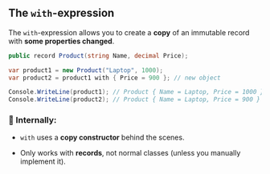 ## The `with`-expression

The `with`-expression allows you to create a **copy** of an immutable record with **some properties changed**.
```csharp
public record Product(string Name, decimal Price);

var product1 = new Product("Laptop", 1000);
var product2 = product1 with { Price = 900 }; // new object

Console.WriteLine(product1); // Product { Name = Laptop, Price = 1000 }
Console.WriteLine(product2); // Product { Name = Laptop, Price = 900 }

```
### 🧠 Internally:

- `with` uses a **copy constructor** behind the scenes.
    
- Only works with **records**, not normal classes (unless you manually implement it).
